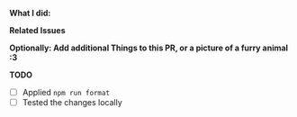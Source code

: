 <!--
Thank you for contributing to Berry! Please fill in this small template to help us get this merged as quickly as possible.
-->

**What I did:**

<!-- Please explain what you have done and why -->

**Related Issues**

<!--
Please Don't forget to add all Issues fixed or implemented in this PR here.
Add something like "Fixes #XX." or "Closes #XX".
-->

**Optionally: Add additional Things to this PR, or a picture of a furry animal :3**

**TODO**

<!--Add things here that still need to be done in this PR.-->

- [ ] Applied `npm run format`
- [ ] Tested the changes locally

<!--Thank you really much to Contribute to Berry! You are awesome.-->
